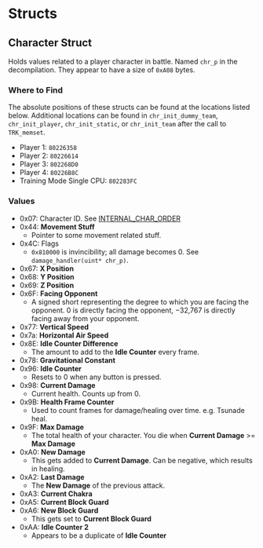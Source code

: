 # Structs

## Character Struct

Holds values related to a player character in battle. Named `chr_p` in the decompilation. They appear to have a size of `0xA08` bytes.

### Where to Find

The absolute positions of these structs can be found at the locations listed below. Additional locations can be found in `chr_init_dummy_team`, `chr_init_player`, `chr_init_static`, or `chr_init_team` after the call to `TRK_memset`.

- Player 1: `80226358`
- Player 2: `80226614`
- Player 3: `802268D0`
- Player 4: `80226B8C`
- Training Mode Single CPU: `802283FC`

### Values

- 0x07: Character ID. See [INTERNAL_CHAR_ORDER](https://github.com/NicholasMoser/GNTool/blob/3.7/src/main/java/com/github/nicholasmoser/gnt4/GNT4Characters.java#L105)
- 0x44: **Movement Stuff**
  - Pointer to some movement related stuff.
- 0x4C: Flags
  - `0x810000` is invincibility; all damage becomes 0. See `damage_handler(uint* chr_p)`.
- 0x67: **X Position**
- 0x68: **Y Position**
- 0x69: **Z Position**
- 0x6F: **Facing Opponent**
  - A signed short representing the degree to which you are facing the opponent. 0 is directly facing the opponent, −32,767 is directly facing away from your opponent.
- 0x77: **Vertical Speed**
- 0x7a: **Horizontal Air Speed**
- 0x8E: **Idle Counter Difference**
  - The amount to add to the **Idle Counter** every frame.
- 0x78: **Gravitational Constant**
- 0x96: **Idle Counter**
  - Resets to 0 when any button is pressed.
- 0x98: **Current Damage**
  - Current health. Counts up from 0.
- 0x9B: **Health Frame Counter**
  - Used to count frames for damage/healing over time. e.g. Tsunade heal.
- 0x9F: **Max Damage**
  - The total health of your character. You die when **Current Damage** >= **Max Damage**
- 0xA0: **New Damage**
  - This gets added to **Current Damage**. Can be negative, which results in healing.
- 0xA2: **Last Damage**
  - The **New Damage** of the previous attack.
- 0xA3: **Current Chakra**
- 0xA5: **Current Block Guard**
- 0xA6: **New Block Guard**
  - This gets set to **Current Block Guard**
- 0xAA: **Idle Counter 2**
  - Appears to be a duplicate of **Idle Counter**
